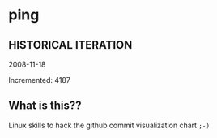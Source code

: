 # ping

## HISTORICAL ITERATION
2008-11-18

Incremented: 4187

## What is this?? 
Linux skills to hack the github commit visualization chart `;-)`
